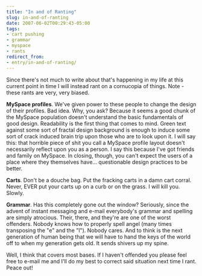 ```yaml
---
title: "In and of Ranting"
slug: in-and-of-ranting
date: 2007-06-02T00:29:43-05:00
tags:
- cart pushing
- grammar
- myspace
- rants
redirect_from:
- entry/in-and-of-ranting/
---
```

Since there's not much to write about that's happening in my life at this current point in time I will instead rant on a cornucopia of things. Note - these rants are very, very biased.

**MySpace profiles**. We've given power to these people to change the design of their profiles. Bad idea. Why, you ask? Because it seems a good chunk of the MySpace population doesn't understand the basic fundamentals of good design. Readability is the first thing that comes to mind. Green text against some sort of fractal design background is enough to induce some sort of crack induced brain trip upon those who are to look upon it. I will say this: that horrible piece of shit you call a MySpace profile layout doesn't necessarily reflect upon you as a person. I say this because I've got friends and family on MySpace. In closing, though, you can't expect the users of a place where they themselves have... questionable design practices to be better.

**Carts**. Don't be a douche bag. Put the fracking carts in a damn cart corral. Never, EVER put your carts up on a curb or on the grass. I will kill you. Slowly.

**Grammar**. Has this completely gone out the window? Seriously, since the advent of instant messaging and e-mail everybody's grammar and spelling are simply atrocious. Their, there, and they're are one of the worst offenders. Nobody knows how to properly spell angel (many times transposing the "e" and the "l"). Nobody cares. And to think is the next generation of human being that we will have to hand the keys of the world off to when my generation gets old. It sends shivers up my spine.

Well, I think that covers most bases. If I haven't offended you please feel free to e-mail me and I'll do my best to correct said situation next time I rant. Peace out!
